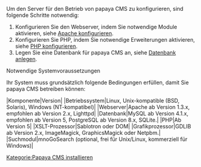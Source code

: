 
Um den Server für den Betrieb von papaya CMS zu konfigurieren, sind folgende Schritte notwendig:

1.  Konfigurieren Sie den Webserver, indem Sie notwendige Module aktivieren, siehe [Apache konfigurieren](/Apache_konfigurieren.md).
2.  Konfigurieren Sie PHP, indem Sie notwendige Erweiterungen aktivieren, siehe [PHP konfigurieren](/PHP_konfigurieren.md).
3.  Legen Sie eine Datenbank für papaya CMS an, siehe [Datenbank anlegen](/Datenbank_anlegen.md).

Notwendige Systemvoraussetzungen

Ihr System muss grundsätzlich folgende Bedingungen erfüllen, damit Sie papaya CMS betreiben können:

|Komponente|Version|
|Betriebssystem|Linux, Unix-kompatible (BSD, Solaris), Windows (NT-kompatibel)|
|Webserver|Apache ab Version 1.3.x, empfohlen ab Version 2.x, Lighttpd|
|Datenbank|MySQL ab Version 4.1.x, empfohlen ab Version 5, PostgreSQL ab Version 8.x, SQLite.|
|PHP|Ab Version 5|
|XSLT-Prozessor|Sablotron oder DOM|
|Grafikprozessor|GDLIB ab Version 2.x, ImageMagick, GraphicsMagick oder Netpbm.|
|Suchmodul|mnoGoSearch (optional, frei für Unix/Linux, kommerziell für Windows)|

[Kategorie:Papaya CMS installieren](export_de/Kategorie:Papaya_CMS_installieren.md)